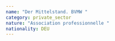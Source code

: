 ```yaml
---
name: "Der Mittelstand. BVMW "
category: private_sector
nature: "Association professionnelle "
nationality: DEU
---
```

    